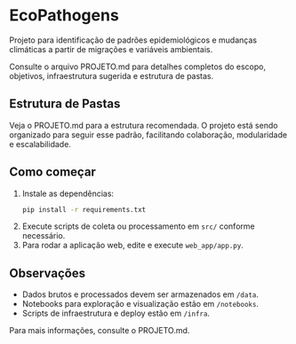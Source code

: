 # EcoPathogens

Projeto para identificação de padrões epidemiológicos e mudanças climáticas a partir de migrações e variáveis ambientais.

Consulte o arquivo PROJETO.md para detalhes completos do escopo, objetivos, infraestrutura sugerida e estrutura de pastas.

## Estrutura de Pastas

Veja o PROJETO.md para a estrutura recomendada. O projeto está sendo organizado para seguir esse padrão, facilitando colaboração, modularidade e escalabilidade.

## Como começar

1. Instale as dependências:
   ```bash
   pip install -r requirements.txt
   ```
2. Execute scripts de coleta ou processamento em `src/` conforme necessário.
3. Para rodar a aplicação web, edite e execute `web_app/app.py`.

## Observações
- Dados brutos e processados devem ser armazenados em `/data`.
- Notebooks para exploração e visualização estão em `/notebooks`.
- Scripts de infraestrutura e deploy estão em `/infra`.

Para mais informações, consulte o PROJETO.md.
